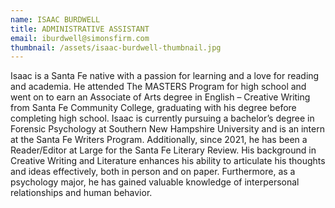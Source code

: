 ```yaml
---
name: ISAAC BURDWELL
title: ADMINISTRATIVE ASSISTANT
email: iburdwell@simonsfirm.com
thumbnail: /assets/isaac-burdwell-thumbnail.jpg
---
```

Isaac is a Santa Fe native with a passion for learning and a love for reading and academia. He attended The MASTERS Program for high school and went on to earn an Associate of Arts degree in English – Creative Writing from Santa Fe Community College, graduating with his degree before completing high school. Isaac is currently pursuing a bachelor’s degree in Forensic Psychology at Southern New Hampshire University and is an intern at the Santa Fe Writers Program. Additionally, since 2021, he has been a Reader/Editor at Large for the Santa Fe Literary Review. His background in Creative Writing and Literature enhances his ability to articulate his thoughts and ideas effectively, both in person and on paper. Furthermore, as a psychology major, he has gained valuable knowledge of interpersonal relationships and human behavior.
